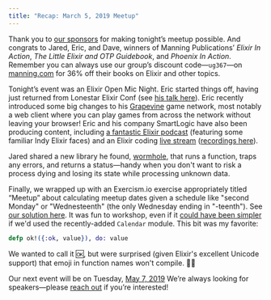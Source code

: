 ```yaml
---
title: "Recap: March 5, 2019 Meetup"
---
```


Thank you to [our sponsors](https://www.meetup.com/indyelixir/sponsors/) for making tonight’s meetup possible. And congrats to Jared, Eric, and Dave, winners of Manning Publications’ *Elixir In Action*, *The Little Elixir and OTP Guidebook*, and *Phoenix In Action*. Remember you can always use our group’s discount code—`ug367`—on [manning.com](https://www.manning.com/) for 36% off their books on Elixir and other topics.

Tonight’s event was an Elixir Open Mic Night. Eric started things off, having just returned from Lonestar Elixir Conf (see [his talk here](https://www.youtube.com/watch?v=ETUD9SaRCjY&list=PLGqeEOaC5KsRisF-GUlgJh35EowwzMYoS&index=2)). Eric recently introduced some big changes to his [Grapevine](https://grapevine.haus/) game network, most notably a web client where you can play games from across the network without leaving your browser! Eric and his company SmartLogic have also been producing content, including [a fantastic Elixir podcast](https://podcast.smartlogic.io) (featuring some familiar Indy Elixir faces) and an Elixir coding [live stream](https://www.twitch.tv/smartlogictv) ([recordings here](https://www.youtube.com/channel/UCWAV0_JasFSJMLGryeUedCQ)).

Jared shared a new library he found, [wormhole](https://github.com/renderedtext/wormhole), that runs a function, traps any errors, and returns a status—handy when you don't want to risk a process dying and losing its state while processing unknown data.

Finally, we wrapped up with an Exercism.io exercise appropriately titled “Meetup” about calculating meetup dates given a schedule like "second Monday" or "Wednesteenth" (the only Wednesday ending in "-teenth"). See [our solution here](https://exercism.io/my/solutions/f69577fa89cd4c2096870fc467cf03a8). It was fun to workshop, even if it [could have been simpler](https://exercism.io/tracks/elixir/exercises/meetup/solutions/e25bec45c5454381971022676f11d0ee) if we'd used the recently-added `Calendar` module. This bit was my favorite:

```elixir
defp ok!({:ok, value}), do: value
```

We wanted to call it 🆗, but were surprised (given Elixir's excellent Unicode support) that emoji in function names won't compile. 🤷‍♂️

Our next event will be on Tuesday, [May 7, 2019](https://www.meetup.com/indyelixir/events/259558481/) We’re always looking for speakers—please [reach out](mailto:hello@indyelixir.org) if you’re interested!
